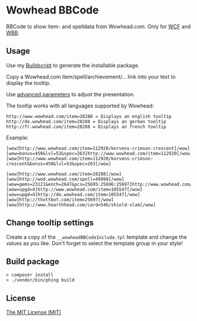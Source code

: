 # Wowhead BBCode
BBCode to show item- and spelldata from Wowhead.com. Only for [WCF](http://www.woltlab.com/) and [WBB](http://www.woltlab.com/).

## Usage
Use my [Buildscript](https://github.com/r15ch13/WCF-WBB-Package-Builder) to generate the installable package.

Copy a Wowhead.com item/spell/archievement/... link into your text to display the tooltip.

Use [advanced parameters](http://www.wowhead.com/tooltips#related-advanced-usage) to adjust the presentation.

The tooltip works with all languages supported by Wowhead:

    http://www.wowhead.com/item=28288 = Displays an english tooltip
    http://de.wowhead.com/item=28288 = Displays an german tooltip
    http://fr.wowhead.com/item=28288 = Displays an french tooltip

Example:

    [wow]http://www.wowhead.com/item=112920/korvens-crimson-crescent[/wow]
    [wow=bonus=450&lvl=52&spec=263]http://www.wowhead.com/item=112920[/wow]
    [wow]http://www.wowhead.com/item=112920/korvens-crimson-crescent&bonus=450&lvl=53&spec=263[/wow]

    [wow]http://www.wowhead.com/item=28288[/wow]
    [wow]http://wod.wowhead.com/spell=49998[/wow]
    [wow=gems=23121&ench=2647&pcs=25695:25696:25697]http://www.wowhead.com/item=25697[/wow]
    [wow=upgd=4]http://www.wowhead.com/item=105547[/wow]
    [wow=upgd=4]http://de.wowhead.com/item=105547[/wow]
    [wow]http://thottbot.com/item=25697[/wow]
    [wow]http://www.hearthhead.com/card=546/shield-slam[/wow]

## Change tooltip settings
Create a copy of the `__wowheadBBCodeInclude.tpl` template and change the values as you like.
Don't forget to select the template group in your style!

## Build package
```
> composer install
> ./vendor/bin/phing build
```

## License
[The MIT License (MIT)](https://r15ch13.mit-license.org/)